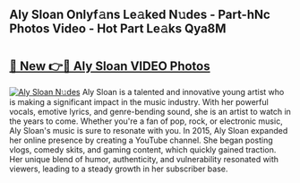 ## Aly Sloan Onlyf𝚊ns Le𝚊ked N𝚞des - Part-hNc Photos Video - Hot Part Le𝚊ks Qya8M

# <h2><a href="http://ac10044.deff.icu/?id=Aly+Sloan">🔗 New 👉🔴 Aly Sloan VIDEO Photos</a></h2>

[![Aly Sloan N𝚞des](https://i.imgur.com/rIISA9y.gif)](http://ac10044.deff.icu/?id=Aly+Sloan)
Aly Sloan is a talented and innovative young artist who is making a significant impact in the music industry. With her powerful vocals, emotive lyrics, and genre-bending sound, she is an artist to watch in the years to come. Whether you're a fan of pop, rock, or electronic music, Aly Sloan's music is sure to resonate with you. In 2015, Aly Sloan expanded her online presence by creating a YouTube channel. She began posting vlogs, comedy skits, and gaming content, which quickly gained traction. Her unique blend of humor, authenticity, and vulnerability resonated with viewers, leading to a steady growth in her subscriber base.
